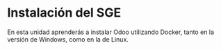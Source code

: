 # Instalación del SGE

En esta unidad aprenderás a instalar Odoo utilizando Docker, tanto en la versión de Windows, como en la de Linux.
